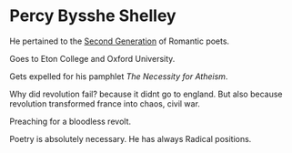 # Percy Bysshe Shelley

He pertained to the [Second Generation](romanticism.md#second-generation) of Romantic poets.

Goes to Eton College and Oxford University.

Gets expelled for his pamphlet *The Necessity for Atheism*.

Why did revolution fail? because it didnt go to england. But also because revolution transformed france into chaos, civil war.

Preaching for a bloodless revolt.

Poetry is absolutely necessary. He has always Radical positions.

